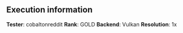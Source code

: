 ## Execution information

**Tester**: cobaltonreddit
**Rank**: GOLD
**Backend**: Vulkan
**Resolution**: 1x